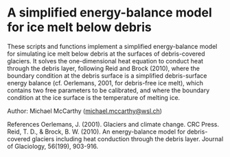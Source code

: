 # A simplified energy-balance model for ice melt below debris

These scripts and functions implement a simplified energy-balance model for simulating ice melt below debris at the surfaces of debris-covered glaciers. It solves the one-dimensional heat equation to conduct heat through the debris layer, following Reid and Brock (2010), where the boundary condition at the debris surface is a simplified debris-surface energy balance (cf. Oerlemans, 2001, for debris-free ice melt), which contains two free parameters to be calibrated, and where the boundary condition at the ice surface is the temperature of melting ice. 

Author: Michael McCarthy (michael.mccarthy@wsl.ch)

References
Oerlemans, J. (2001). Glaciers and climate change. CRC Press.
Reid, T. D., & Brock, B. W. (2010). An energy-balance model for debris-covered glaciers including heat conduction through the debris layer. Journal of Glaciology, 56(199), 903-916.
